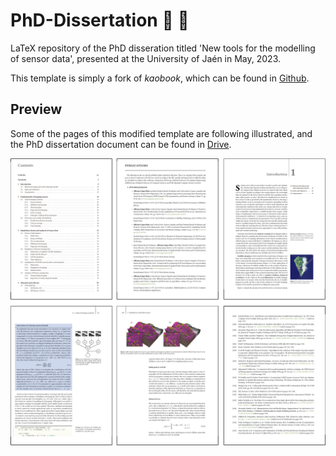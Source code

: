 # PhD-Dissertation :rocket: :tada:
LaTeX repository of the PhD disseration titled 'New tools for the modelling of sensor data', presented at the University of Jaén in May, 2023.

This template is simply a fork of _kaobook_, which can be found in [Github](https://github.com/fmarotta/kaobook).

## Preview

Some of the pages of this modified template are following illustrated, and the PhD dissertation document can be found in [Drive](https://drive.google.com/file/d/1gsEIOEqNZrPierTbDLcsJhb3JlUux23y/view?usp=sharing).

![](github/cover.png)
